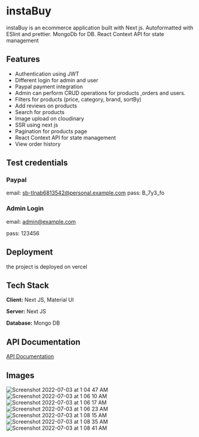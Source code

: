 # instaBuy

instaBuy is an ecommerce application built with Next js. Autoformatted with ESlint and prettier. MongoDb for DB. React Context API for state management

## Features

- Authentication using JWT
- Different login for admin and user
- Paypal payment integration
- Admin can perform CRUD operations for products ,orders and users.
- Filters for products (price, category, brand, sortBy)
- Add reviews on products
- Search for products
- Image upload on cloudinary
- SSR using next js
- Pagination for products page
- React Context API for state management
- View order history

## Test credentials

### Paypal

email: sb-tlnab6813542@personal.example.com
pass: B_7y3_fo

### Admin Login

email: admin@example.com

pass: 123456

## Deployment

the project is deployed on vercel

## Tech Stack

**Client:** Next JS, Material UI

**Server:** Next JS

**Database:** Mongo DB

## API Documentation

[API Documentation](https://documenter.getpostman.com/view/14270668/Uz5KkZot)

## Images

![Screenshot 2022-07-03 at 1 04 47 AM](https://user-images.githubusercontent.com/75097551/177014287-9f57eade-c05f-4097-ac68-5e31056c8a82.png)
![Screenshot 2022-07-03 at 1 06 10 AM](https://user-images.githubusercontent.com/75097551/177014290-c64d6ce4-cb1a-43db-9663-a216f105d87b.png)
![Screenshot 2022-07-03 at 1 06 17 AM](https://user-images.githubusercontent.com/75097551/177014292-47a3b52d-624b-4ff1-b367-0c8eaeb5751f.png)
![Screenshot 2022-07-03 at 1 06 23 AM](https://user-images.githubusercontent.com/75097551/177014293-f1b29e99-17c5-41e7-8c10-6a4d87fb9385.png)
![Screenshot 2022-07-03 at 1 08 15 AM](https://user-images.githubusercontent.com/75097551/177014294-d01f37d7-2e36-462f-a159-72f89b9feea8.png)
![Screenshot 2022-07-03 at 1 08 35 AM](https://user-images.githubusercontent.com/75097551/177014295-264cd762-6e78-4b31-aa16-1f62f5515296.png)
![Screenshot 2022-07-03 at 1 08 41 AM](https://user-images.githubusercontent.com/75097551/177014296-56ffd25b-ceab-45e8-833d-83ee43767c22.png)
